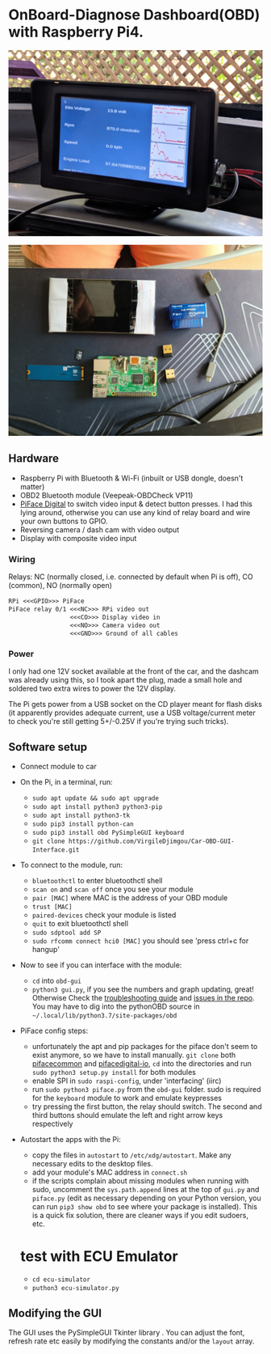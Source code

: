 # OnBoard-Diagnose Dashboard(OBD) with Raspberry Pi4.

![picture of display mounted on car](obd_display.jpg)

![Alt text](IMG20230720152937-1.jpg)

## Hardware
- Raspberry Pi with Bluetooth & Wi-Fi (inbuilt or USB dongle, doesn't matter)
- OBD2 Bluetooth module (Veepeak-OBDCheck VP11)
- [PiFace Digital](http://www.piface.org.uk/products/piface_digital/) to switch video input & detect button presses. I had this lying around, otherwise you can use any kind of relay board and wire your own buttons to GPIO. 
- Reversing camera / dash cam with video output
- Display with composite video input


### Wiring
Relays: NC (normally closed, i.e. connected by default when Pi is off), CO (common), NO (normally open)
```
RPi <<<GPIO>>> PiFace
PiFace relay 0/1 <<<NC>>> RPi video out
                 <<<CO>>> Display video in
                 <<<NO>>> Camera video out
                 <<<GND>>> Ground of all cables
```
### Power
I only had one 12V socket available at the front of the car, and the dashcam was already using this, so I took apart the plug, made a small hole and soldered two extra wires to power the 12V display. 

The Pi gets power from a USB socket on the CD player meant for flash disks (it apparently provides adequate current, use a USB voltage/current meter to check you're still getting 5+/-0.25V if you're trying such tricks). 


## Software setup
- Connect module to car
- On the Pi, in a terminal, run:
    - `sudo apt update && sudo apt upgrade`
    - `sudo apt install python3 python3-pip`
    - `sudo apt install python3-tk`
    - `sudo pip3 install python-can`
    - `sudo pip3 install obd PySimpleGUI keyboard`
    - `git clone https://github.com/VirgileDjimgou/Car-OBD-GUI-Interface.git`
- To connect to the module, run:
    - `bluetoothctl` to enter bluetoothctl shell
    - `scan on` and `scan off` once you see your module
    - `pair [MAC]` where MAC is the address of your OBD module
    - `trust [MAC]`
    - `paired-devices` check your module is listed
    - `quit` to exit bluetoothctl shell
    - `sudo sdptool add SP`
    - `sudo rfcomm connect hci0 [MAC]` you should see 'press ctrl+c for hangup'
- Now to see if you can interface with the module:
    - `cd` into `obd-gui`
    - `python3 gui.py`, if you see the numbers and graph updating, great! Otherwise Check the [troubleshooting guide](https://python-obd.readthedocs.io/en/latest/Troubleshooting/) and [issues in the repo](https://github.com/brendan-w/python-OBD/issues). You may have to dig into the pythonOBD source in `~/.local/lib/python3.7/site-packages/obd`
- PiFace config steps:
    - unfortunately the apt and pip packages for the piface don't seem to exist anymore, so we have to install manually. `git clone` both [pifacecommon](https://github.com/piface/pifacecommon) and [pifacedigital-io](https://github.com/piface/pifacedigitalio), `cd` into the directories and run `sudo python3 setup.py install` for both modules
    - enable SPI in `sudo raspi-config`, under 'interfacing' (iirc)
    - run `sudo python3 piface.py` from the `obd-gui` folder. sudo is required for the `keyboard` module to work and emulate keypresses
    - try pressing the first button, the relay should switch. The second and third buttons should emulate the left and right arrow keys respectively
- Autostart the apps with the Pi:
    - copy the files in `autostart` to `/etc/xdg/autostart`. Make any necessary edits to the desktop files.
    - add your module's MAC address in `connect.sh`
    - if the scripts complain about missing modules when running with sudo, uncomment the `sys.path.append` lines at the top of `gui.py` and `piface.py` (edit as necessary depending on your Python version, you can run `pip3 show obd` to see where your package is installed). This is a quick fix solution, there are cleaner ways if you edit sudoers, etc.

    # test with ECU Emulator 
    - `cd ecu-simulator`
    - `puthon3 ecu-simulator.py`


## Modifying the GUI
The GUI uses the PySimpleGUI Tkinter library . You can adjust the font, refresh rate etc easily by modifying the constants and/or the `layout` array.